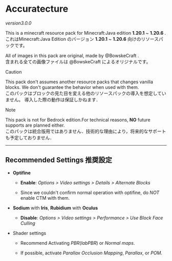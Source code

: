 # Accuratecture

*version3.0.0*

This is a minecraft resource pack for Minecraft:Java edition **1.20.1** ~ **1.20.6** .<br/>
これはMinecraft:Java Edition のバージョン **1.20.1** ~ **1.20.6** 向けのリソースパックです。

All of images in this pack are original, made by @BowskeCraft .<br/>
含まれる全ての画像ファイルは @BowskeCraft によるオリジナルです。

> [!CAUTION]
> This pack don't assumes another resource packs that changes vanilla blocks.
> We don't guarantee the behavior when used with them.<br/>
> このパックはブロックの見た目を変える他のリソースパックの導入を想定していません。
> 導入した際の動作は保証しかねます．

> [!NOTE]
> This pack is not for Bedrock edition.For technical reasons, **NO** future supports are planned either.<br/>
> このパックは統合版用ではありません．技術的な理由により，将来的なサポートも予定しておりません．

***

## Recommended Settings 推奨設定

- **Optifine**
  
  - **Enable**: *Options > Video settings > Details > Alternate Blocks*

  - Since we couldn't confirm normal operation with optifine, do *NOT* enable CTM with them.

- **Sodium** with **Iris**, **Rubidium** with **Oculus**
  
  - **Disable**: *Options > Video settings > Performance > Use Block Face Culling*

- Shader settings
  
  - Recommend Activating *PBR*(*labPBR*) or *Normal maps*.
  
  - If possible, activate *Parallax Occlusion Mapping*, *Parallax*, or *POM*.
